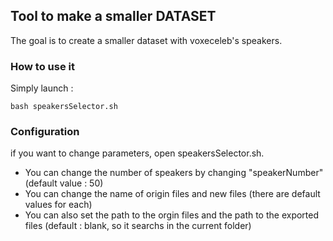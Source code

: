 ## Tool to make a smaller DATASET 

The goal is to create a smaller dataset with voxeceleb's speakers.


### How to use it

Simply launch :

    bash speakersSelector.sh


### Configuration

if you want to change parameters, open speakersSelector.sh.

  * You can change the number of speakers by changing "speakerNumber" (default value : 50) 
  * You can change the name of origin files and new files (there are default values for each)
  * You can also set the path to the orgin files and the path to the exported files (default : blank, so it searchs in the current folder)

